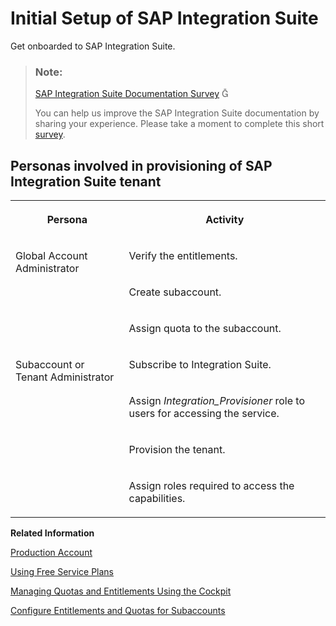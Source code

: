 <!-- loio3dcf507f92f54597bc203600bf8f94c5 -->

<link rel="stylesheet" type="text/css" href="../css/sap-icons.css"/>

# Initial Setup of SAP Integration Suite

Get onboarded to SAP Integration Suite.

> ### Note:  
> [SAP Integration Suite Documentation Survey](https://sapinsights.eu.qualtrics.com/jfe/form/SV_9WxzBXTWeQe5nq6) <span class="SAP-icons-V5"></span>
> 
> You can help us improve the SAP Integration Suite documentation by sharing your experience. Please take a moment to complete this short [survey](https://sapinsights.eu.qualtrics.com/jfe/form/SV_9WxzBXTWeQe5nq6).



<a name="loio3dcf507f92f54597bc203600bf8f94c5__section_uyh_v3g_brb"/>

## Personas involved in provisioning of SAP Integration Suite tenant


<table>
<tr>
<th valign="top">

Persona

</th>
<th valign="top">

Activity

</th>
</tr>
<tr>
<td valign="top" rowspan="3">

Global Account Administrator

</td>
<td valign="top">

Verify the entitlements.

</td>
</tr>
<tr>
<td valign="top">

Create subaccount.

</td>
</tr>
<tr>
<td valign="top">

Assign quota to the subaccount.

</td>
</tr>
<tr>
<td valign="top" rowspan="4">

Subaccount or Tenant Administrator

</td>
<td valign="top">

Subscribe to Integration Suite.

</td>
</tr>
<tr>
<td valign="top">

Assign *Integration\_Provisioner* role to users for accessing the service.

</td>
</tr>
<tr>
<td valign="top">

Provision the tenant.

</td>
</tr>
<tr>
<td valign="top">

Assign roles required to access the capabilities.

</td>
</tr>
</table>

**Related Information**  


[Production Account](production-account-24ef511.md "This account model includes services for you to start working in SAP Integration Suite productive environment.")

[Using Free Service Plans](using-free-service-plans-ddf6692.md "The free tier model for SAP BTP lets you try out services in global accounts without any additional cost using the consumption-based commercial model. Using this model, you can start working with SAP Integration Suite with a direct path to productive use.")

[Managing Quotas and Entitlements Using the Cockpit](https://help.sap.com/docs/BTP/65de2977205c403bbc107264b8eccf4b/c8248745dde24afb91479361de336111.html?version=Cloud)

[Configure Entitlements and Quotas for Subaccounts](https://help.sap.com/docs/BTP/65de2977205c403bbc107264b8eccf4b/5ba357b4fa1e4de4b9fcc4ae771609da.html#configure-entitlements-and-quotas-from-your-subaccount)

